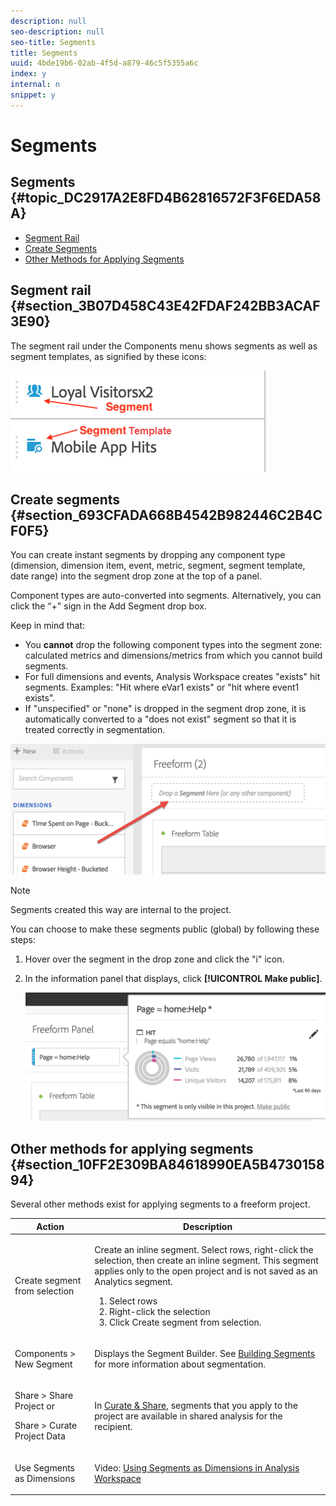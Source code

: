 ```yaml
---
description: null
seo-description: null
seo-title: Segments
title: Segments
uuid: 4bde19b6-02ab-4f5d-a879-46c5f5355a6c
index: y
internal: n
snippet: y
---
```


# Segments

## Segments {#topic_DC2917A2E8FD4B62816572F3F6EDA58A}

* [Segment Rail](../../analysis_workspace/components/t_freeform-project-segment.md#section_3B07D458C43E42FDAF242BB3ACAF3E90) 
* [Create Segments](../../analysis_workspace/components/t_freeform-project-segment.md#section_693CFADA668B4542B982446C2B4CF0F5) 
* [Other Methods for Applying Segments](../../analysis_workspace/components/t_freeform-project-segment.md#section_10FF2E309BA84618990EA5B473015894)

## Segment rail {#section_3B07D458C43E42FDAF242BB3ACAF3E90}

The segment rail under the Components menu shows segments as well as segment templates, as signified by these icons:

![](assets/segment_icons.png)

## Create segments {#section_693CFADA668B4542B982446C2B4CF0F5}

You can create instant segments by dropping any component type (dimension, dimension item, event, metric, segment, segment template, date range) into the segment drop zone at the top of a panel.

Component types are auto-converted into segments. Alternatively, you can click the “+" sign in the Add Segment drop box.

Keep in mind that:

* You **cannot** drop the following component types into the segment zone: calculated metrics and dimensions/metrics from which you cannot build segments. 
* For full dimensions and events, Analysis Workspace creates "exists" hit segments. Examples: "Hit where eVar1 exists" or "hit where event1 exists". 
* If "unspecified" or "none" is dropped in the segment drop zone, it is automatically converted to a "does not exist" segment so that it is treated correctly in segmentation.

![](assets/segment-dropzone.png)

>[!NOTE]
>
>Segments created this way are internal to the project.

You can choose to make these segments public (global) by following these steps:

1. Hover over the segment in the drop zone and click the "i" icon. 
1. In the information panel that displays, click **[!UICONTROL Make public]**.

   ![](assets/segment-info.png)

## Other methods for applying segments {#section_10FF2E309BA84618990EA5B473015894}

Several other methods exist for applying segments to a freeform project. 

<table id="table_45B3839D70674430AF3AC5AA3134F825"> 
 <thead> 
  <tr> 
   <th colname="col1" class="entry"> Action </th> 
   <th colname="col2" class="entry"> Description </th> 
  </tr> 
 </thead>
 <tbody> 
  <tr> 
   <td colname="col1"> <p>Create segment from selection </p> </td> 
   <td colname="col2"> <p>Create an inline segment. Select rows, right-click the selection, then create an inline segment. This segment applies only to the open project and is not saved as an Analytics segment. </p> <p> 
     <ol id="ol_1D1E661387354EBF992CC150915F642E"> 
      <li id="li_B96666FD426F4AEE8EAB61B2C00A07FB">Select rows </li> 
      <li id="li_C2245B3EA81F4FAC88A33647922535AF">Right-click the selection </li> 
      <li id="li_AB4F8988B9A84920ABA06A91094625F6">Click <span class="uicontrol"> Create segment from selection</span>. </li> 
     </ol> </p> </td> 
  </tr> 
  <tr> 
   <td colname="col1"> <span class="uicontrol"> Components</span> &gt; <span class="uicontrol"> New Segment</span> </td> 
   <td colname="col2"> <p>Displays the <span class="wintitle"> Segment Builder</span>. See <a href="https://marketing.adobe.com/resources/help/en_US/analytics/?f=segment/seg_build" format="https" scope="external"> Building Segments</a> for more information about segmentation. </p> </td> 
  </tr> 
  <tr> 
   <td colname="col1"> <p><span class="ignoretag"><span class="uicontrol"> Share</span> &gt; <span class="uicontrol"> Share Project </span></span>or </p> <p> <span class="ignoretag"><span class="uicontrol"> Share</span> &gt; <span class="uicontrol"> Curate Project Data </span></span> </p> </td> 
   <td colname="col2"> <p>In <a href="../../analysis_workspace/curate_share/curate.md#concept_4A9726927E7C44AFA260E2BB2721AFC6" format="dita" scope="local"> Curate &amp; Share</a>, segments that you apply to the project are available in shared analysis for the recipient. </p> </td> 
  </tr> 
  <tr> 
   <td colname="col1"> <p>Use Segments as Dimensions </p> </td> 
   <td colname="col2"> <p>Video: <a href="https://www.youtube.com/watch?v=WmSdReKTWto&amp;list=PL2tCx83mn7GuNnQdYGOtlyCu0V5mEZ8sS&amp;index=39" format="https" scope="external"> Using Segments as Dimensions in Analysis Workspace</a> </p> </td> 
  </tr> 
 </tbody> 
</table>


